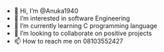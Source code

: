 - 👋 Hi, I’m @Anuka1940
- 👀 I’m interested in software Engineering
- 🌱 I’m currently learning C programming language
- 💞️ I’m looking to collaborate on positive projects
- 📫 How to reach me on 08103552427

<!---
Anuka1940/Anuka1940 is a ✨ special ✨ repository because its `README.md` (this file) appears on your GitHub profile.
You can click the Preview link to take a look at your changes.
--->
